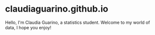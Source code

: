# claudiaguarino.github.io
Hello, I'm Claudia Guarino, a statistics student. Welcome to my world of data, I hope you enjoy!
